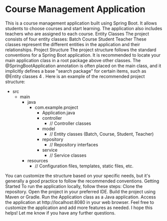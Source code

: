 # Course Management Application
This is a course management application built using Spring Boot. It allows students to choose courses and start learning. The application also includes teachers who are assigned to each course.
Entity Classes
The project consists of four entity classes:
Batch
Course
Student
Teacher
These classes represent the different entities in the application and their relationships.
Project Structure
The project structure follows the standard conventions for a Spring Boot application. It is recommended to locate your main application class in a root package above other classes. The @SpringBootApplication annotation is often placed on the main class, and it implicitly defines a base "search package" for certain items, such as @Entity classes
4
.
Here is an example of the recommended project structure:
- src
  - main
    - java
      - com.example.project
        - Application.java
        - controller
          - // Controller classes
        - model
          - // Entity classes (Batch, Course, Student, Teacher)
        - repository
          - // Repository interfaces
        - service
          - // Service classes
    - resources
      - // Configuration files, templates, static files, etc.

You can customize the structure based on your specific needs, but it's generally a good practice to follow the recommended conventions.
Getting Started
To run the application locally, follow these steps:
Clone the repository.
Open the project in your preferred IDE.
Build the project using Maven or Gradle.
Run the Application class as a Java application.
Access the application at http://localhost:8080 in your web browser.
Feel free to customize the application and add more features as needed.
I hope this helps! Let me know if you have any further questions.
